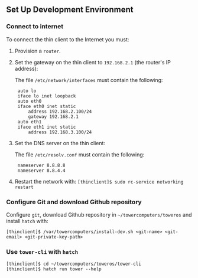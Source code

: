 ## Set Up Development Environment

### Connect to internet

To connect the thin client to the Internet you must:

1. Provision a `router`.
1. Set the gateway on the thin client to `192.168.2.1` (the router's IP address):

    The file `/etc/network/interfaces` must contain the following:

        auto lo
        iface lo inet loopback
        auto eth0
        iface eth0 inet static
            address 192.168.2.100/24
            gateway 192.168.2.1
        auto eth1
        iface eth1 inet static
            address 192.168.3.100/24

1. Set the DNS server on the thin client:

    The file `/etc/resolv.conf` must contain the following:

        nameserver 8.8.8.8
        nameserver 8.8.4.4

1. Restart the network with: `[thinclient]$ sudo rc-service networking restart`

### Configure Git and download Github repository

Configure `git`, download Github repository in `~/towercomputers/toweros` and install `hatch` with:

```
[thinclient]$ /var/towercomputers/install-dev.sh <git-name> <git-email> <git-private-key-path>
```

### Use `tower-cli` with `hatch`

```
[thinclient]$ cd ~/towercomputers/toweros/tower-cli
[thinclient]$ hatch run tower --help
```
